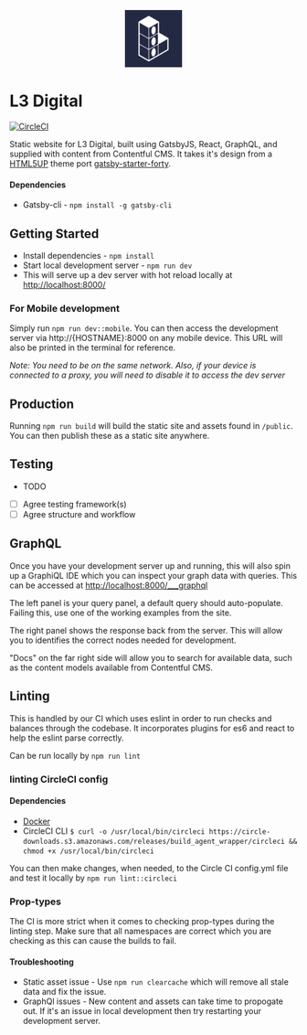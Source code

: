 <p align="center">
    <img src="./src/assets/images/l3_logo.png?raw=true" width="100" alt="l3 Digital logo"/>
</p>

# L3 Digital

[![CircleCI](https://circleci.com/gh/lmcjt37/l3digital.svg?style=svg&circle-token=54c2a8c5dec98d4935c045492a4344bea2e5974a)](https://circleci.com/gh/lmcjt37/l3digital)

Static website for L3 Digital, built using GatsbyJS, React, GraphQL, and supplied with content from Contentful CMS. It takes it's design from a [HTML5UP](https://html5up.net/) theme port [gatsby-starter-forty](https://github.com/ChangoMan/gatsby-starter-forty).

#### Dependencies

-   Gatsby-cli - `npm install -g gatsby-cli`

## Getting Started

-   Install dependencies - `npm install`
-   Start local development server - `npm run dev`
-   This will serve up a dev server with hot reload locally at [http://localhost:8000/](http://localhost:8000/)

### For Mobile development

Simply run `npm run dev::mobile`. You can then access the development server via http://{HOSTNAME}:8000 on any mobile device. This URL will also be printed in the terminal for reference.

_Note: You need to be on the same network. Also, if your device is connected to a proxy, you will need to disable it to access the dev server_

## Production

Running `npm run build` will build the static site and assets found in `/public`. You can then publish these as a static site anywhere.

## Testing

-   TODO
-   [ ] Agree testing framework(s)
-   [ ] Agree structure and workflow

## GraphQL

Once you have your development server up and running, this will also spin up a GraphiQL IDE which you can inspect your graph data with queries. This can be accessed at [http://localhost:8000/\_\_\_graphql](http://localhost:8000/___graphql)

The left panel is your query panel, a default query should auto-populate. Failing this, use one of the working examples from the site.

The right panel shows the response back from the server. This will allow you to identifies the correct nodes needed for development.

"Docs" on the far right side will allow you to search for available data, such as the content models available from Contentful CMS.

## Linting

This is handled by our CI which uses eslint in order to run checks and balances through the codebase. It incorporates plugins for es6 and react to help the eslint parse correctly.

Can be run locally by `npm run lint`

### linting CircleCI config

#### Dependencies

-   [Docker](https://docs.docker.com/install/)
-   CircleCI CLI
    `$ curl -o /usr/local/bin/circleci https://circle-downloads.s3.amazonaws.com/releases/build_agent_wrapper/circleci && chmod +x /usr/local/bin/circleci`

You can then make changes, when needed, to the Circle CI config.yml file and test it locally by `npm run lint::circleci`

### Prop-types

The CI is more strict when it comes to checking prop-types during the linting step. Make sure that all namespaces are correct which you are checking as this can cause the builds to fail.

#### Troubleshooting

-   Static asset issue - Use `npm run clearcache` which will remove all stale data and fix the issue.
-   GraphQl issues - New content and assets can take time to propogate out. If it's an issue in local development then try restarting your development server.

